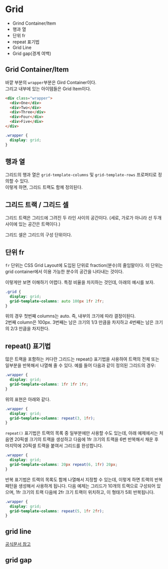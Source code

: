 # Grid  

- Grind Container/Item
- 행과 열
- 단위 fr
- repeat 표기법
- Grid Line
- Grid gap(경계 여백)

## Grid Container/Item

바깥 부분의 `wrapper`부분은 Gird Container이다.  
그리고 내부에 있는 아이템들은 Grid Item이다. 

```html
<div class="wrapper">
  <div>One</div>
  <div>Two</div>
  <div>Three</div>
  <div>Four</div>
  <div>Five</div>
</div>
```

```css
.wrapper {
  display: grid;
}
```
## 행과 열

그리드의 행과 열은 `grid-template-columns` 및 `grid-template-rows` 프로퍼티로 정의할 수 있다.  
이렇게 하면, 그리드 트랙도 함께 정의된다.

## 그리드 트랙 / 그리드 셀

그리드 트랙은 그리드에 그려진 두 라인 사이의 공간이다. (세로, 가로가 아니라 선 두개 사이에 있는 공간은 트랙이다.) 

그리드 셀은 그리드의 구성 단위이다. 



## 단위 fr

`fr` 단위는 CSS Grid Layout에 도입된 단위로 fraction(분수)의 줄임말이다. 이 단위는 grid container에서 이용 가능한 분수의 공간을 나타내는 것이다.  

이렇게만 보면 이해하기 어렵다. 특정 비율을 차지하는 것인데, 아래의 예시를 보자.

```css
.grid {
  display: grid;
  grid-template-columns: auto 100px 1fr 2fr;
}
```
위의 경우 첫번째 columns는 auto. 즉, 내부의 크기에 따라 결정이된다.  
2번째 column은 100px.
3번째는 남은 크기의 1/3 만큼을 차지하고
4번째는 남은 크기의 2/3 만큼을 차지한다. 

## repeat() 표기법

많은 트랙을 포함하는 커다란 그리드는 repeat() 표기법을 사용하여 트랙의 전체 또는 일부분을 반복해서 나열해 줄 수 있다. 예를 들어 다음과 같이 정의된 그리드의 경우:

```css
.wrapper {
  display: grid;
  grid-template-columns: 1fr 1fr 1fr;
}
```
위의 표현은 아래와 같다. 

```css
.wrapper {
  display: grid;
  grid-template-columns: repeat(3, 1fr);
}
```

`repeat()` 표기법은 트랙의 목록 중 일부분에만 사용할 수도 있는데, 아래 예제에서는 처음엔 20픽셀 크기의 트랙을 생성하고 다음에 1fr 크기의 트랙을 6번 반복해서 채운 후 마지막에 20픽셀 트랙을 붙여서 그리드를 완성합니다.

```css
.wrapper {
  display: grid;
  grid-template-columns: 20px repeat(6, 1fr) 20px;
}
```

반복 표기법은 트랙의 목록도 함께 나열해서 지정할 수 있는데, 이렇게 하면 트랙의 반복 패턴을 생성해서 사용하게 됩니다. 다음 예제는 그리드가 10개의 트랙으로 구성되어 있으며, 1fr 크기의 트랙 다음에 2fr 크기 트랙이 위치하고, 이 형태가 5회 반복됩니다.

```css
.wrapper {
  display: grid;
  grid-template-columns: repeat(5, 1fr 2fr);
}
```
## grid line
[공식문서 참고](https://developer.mozilla.org/ko/docs/Web/CSS/CSS_Grid_Layout/Relationship_of_grid_layout)

## grid gap